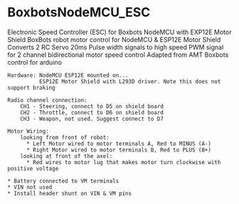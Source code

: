 # BoxbotsNodeMCU_ESC
Electronic Speed Controller (ESC) for Boxbots NodeMCU with EXP12E Motor Shield
    BoxBots robot motor control for NodeMCU & ESP12E Motor Shield 
    Converts 2 RC Servo 20ms Pulse width signals to high speed PWM signal for 2 channel bidirectional motor speed control
    Adapted from AMT Boxbots control for arduino

    Hardware: NodeMCU ESP12E mounted on...
              ESP12E Motor Shield with L293D driver. Note this does not support braking

    Radio channel connection:
        CH1 - Steering, connect to D5 on shield board
        CH2 - Throttle, connect to D6 on shield board
        CH3 - Weapon, not used. Suggest connect to D7

    Motor Wiring: 
        looking from front of robot:
          * Left Motor wired to motor terminals A, Red to MINUS (A-) 
          * Right Motor wired to motor terminals B, Red to PLUS (B+)
        looking at front of the axel:
          * Red wires to motor lug that makes motor turn clockwise with positive voltage

    * Battery connected to VM terminals
    * VIN not used
    * Install header shunt on VIN & VM pins